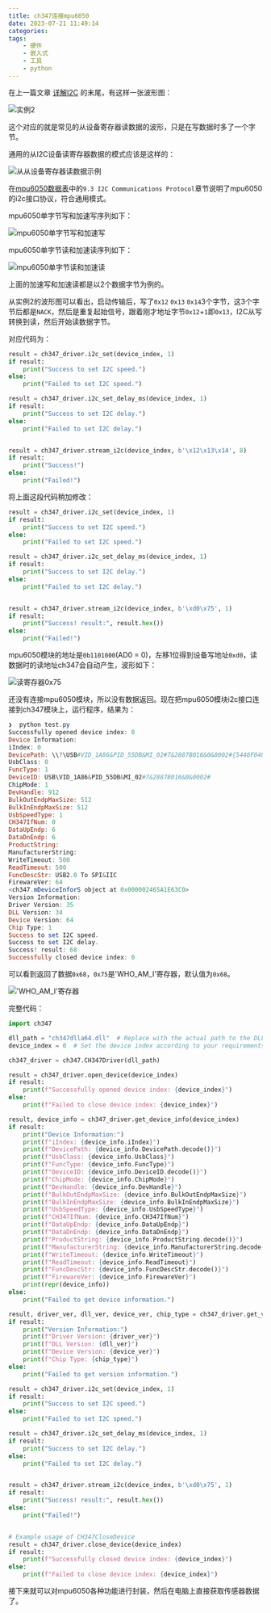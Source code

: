 ```yaml
---
title: ch347连接mpu6050
date: 2023-07-21 11:49:14
categories:
tags:
    - 硬件
    - 嵌入式
    - 工具
    - python
---
```


在上一篇文章 [详解I2C](https://mp.weixin.qq.com/s?__biz=MzA3NzMyNTIyOA==&mid=2651481759&idx=1&sn=562c0748c593e1de21487a538ace637a&chksm=84ad705cb3daf94a2d3eb64d94acc374ea5ff3808b8f5800b4730d9ff02c9a0e1feea61e1566#rd) 的末尾，有这样一张波形图：

![实例2](https://imgs.boringhex.top/blog/img_v2_5835f54e-a78b-49e5-8871-c1fe85d3adbg.jpg)

<!-- more -->

这个对应的就是常见的从设备寄存器读数据的波形，只是在写数据时多了一个字节。

通用的从I2C设备读寄存器数据的模式应该是这样的：

![从从设备寄存器读数据示例](https://imgs.boringhex.top/blog/20230712153303.png)

在[mpu6050数据表](https://invensense.tdk.com/wp-content/uploads/2015/02/MPU-6000-Datasheet1.pdf)中的`9.3 I2C Communications Protocol`章节说明了mpu6050的i2c接口协议，符合通用模式。

mpu6050单字节写和加速写序列如下：

![mpu6050单字节写和加速写](https://imgs.boringhex.top/blog/20230714145320.png)

mpu6050单字节读和加速读序列如下：

![mpu6050单字节读和加速读](https://imgs.boringhex.top/blog/20230714145459.png)

上面的加速写和加速读都是以2个数据字节为例的。

从实例2的波形图可以看出，启动传输后，写了`0x12` `0x13` `0x14`3个字节，这3个字节后都是`NACK`，然后是重复起始信号，跟着刚才地址字节`0x12`+`1`即`0x13`，I2C从写转换到读，然后开始读数据字节。

对应代码为：

```python
result = ch347_driver.i2c_set(device_index, 1)
if result:
    print("Success to set I2C speed.")
else:
    print("Failed to set I2C speed.")

result = ch347_driver.i2c_set_delay_ms(device_index, 1)
if result:
    print("Success to set I2C delay.")
else:
    print("Failed to set I2C delay.")


result = ch347_driver.stream_i2c(device_index, b'\x12\x13\x14', 8)
if result:
    print("Success!")
else:
    print("Failed!")
```

将上面这段代码稍加修改：

```python
result = ch347_driver.i2c_set(device_index, 1)
if result:
    print("Success to set I2C speed.")
else:
    print("Failed to set I2C speed.")

result = ch347_driver.i2c_set_delay_ms(device_index, 1)
if result:
    print("Success to set I2C delay.")
else:
    print("Failed to set I2C delay.")


result = ch347_driver.stream_i2c(device_index, b'\xd0\x75', 1)
if result:
    print("Success! result:", result.hex())
else:
    print("Failed!")
```

mpu6050模块的地址是`0b1101000`(AD0 = 0)，左移1位得到设备写地址`0xd0`，读数据时的读地址ch347会自动产生，波形如下：

![读寄存器`0x75`](https://imgs.boringhex.top/blog/img_v2_3d034134-8143-4d2a-835f-aae1476ff40g.jpg)

还没有连接mpu6050模块，所以没有数据返回。现在把mpu6050模块i2c接口连接到ch347模块上，运行程序，结果为：

```powershell
❯  python test.py
Successfully opened device index: 0
Device Information:
iIndex: 0
DevicePath: \\?\USB#VID_1A86&PID_55DB&MI_02#7&2887B016&0&0002#{5446F048-98B4-4EF0-96E8-27994BAC0D00}
UsbClass: 0
FuncType: 1
DeviceID: USB\VID_1A86&PID_55DB&MI_02#7&2887B016&0&0002#
ChipMode: 1
DevHandle: 912
BulkOutEndpMaxSize: 512
BulkInEndpMaxSize: 512
UsbSpeedType: 1
CH347IfNum: 0
DataUpEndp: 6
DataDnEndp: 6
ProductString:
ManufacturerString:
WriteTimeout: 500
ReadTimeout: 500
FuncDescStr: USB2.0 To SPI&IIC
FirewareVer: 64
<ch347.mDeviceInforS object at 0x000002465A1E63C0>
Version Information:
Driver Version: 35
DLL Version: 34
Device Version: 64
Chip Type: 1
Success to set I2C speed.
Success to set I2C delay.
Success! result: 68
Successfully closed device index: 0
```

可以看到返回了数据`0x68`，`0x75`是'WHO_AM_I'寄存器，默认值为`0x68`。

!['WHO_AM_I'寄存器](https://imgs.boringhex.top/blog/20230714153857.png)

完整代码：

```python
import ch347

dll_path = "ch347dlla64.dll"  # Replace with the actual path to the DLL
device_index = 0  # Set the device index according to your requirements

ch347_driver = ch347.CH347Driver(dll_path)

result = ch347_driver.open_device(device_index)
if result:
    print(f"Successfully opened device index: {device_index}")
else:
    print(f"Failed to close device index: {device_index}")

result, device_info = ch347_driver.get_device_info(device_index)
if result:
    print("Device Information:")
    print(f"iIndex: {device_info.iIndex}")
    print(f"DevicePath: {device_info.DevicePath.decode()}")
    print(f"UsbClass: {device_info.UsbClass}")
    print(f"FuncType: {device_info.FuncType}")
    print(f"DeviceID: {device_info.DeviceID.decode()}")
    print(f"ChipMode: {device_info.ChipMode}")
    print(f"DevHandle: {device_info.DevHandle}")
    print(f"BulkOutEndpMaxSize: {device_info.BulkOutEndpMaxSize}")
    print(f"BulkInEndpMaxSize: {device_info.BulkInEndpMaxSize}")
    print(f"UsbSpeedType: {device_info.UsbSpeedType}")
    print(f"CH347IfNum: {device_info.CH347IfNum}")
    print(f"DataUpEndp: {device_info.DataUpEndp}")
    print(f"DataDnEndp: {device_info.DataDnEndp}")
    print(f"ProductString: {device_info.ProductString.decode()}")
    print(f"ManufacturerString: {device_info.ManufacturerString.decode()}")
    print(f"WriteTimeout: {device_info.WriteTimeout}")
    print(f"ReadTimeout: {device_info.ReadTimeout}")
    print(f"FuncDescStr: {device_info.FuncDescStr.decode()}")
    print(f"FirewareVer: {device_info.FirewareVer}")
    print(repr(device_info))
else:
    print("Failed to get device information.")

result, driver_ver, dll_ver, device_ver, chip_type = ch347_driver.get_version(device_index)
if result:
    print("Version Information:")
    print(f"Driver Version: {driver_ver}")
    print(f"DLL Version: {dll_ver}")
    print(f"Device Version: {device_ver}")
    print(f"Chip Type: {chip_type}")
else:
    print("Failed to get version information.")

result = ch347_driver.i2c_set(device_index, 1)
if result:
    print("Success to set I2C speed.")
else:
    print("Failed to set I2C speed.")

result = ch347_driver.i2c_set_delay_ms(device_index, 1)
if result:
    print("Success to set I2C delay.")
else:
    print("Failed to set I2C delay.")


result = ch347_driver.stream_i2c(device_index, b'\xd0\x75', 1)
if result:
    print("Success! result:", result.hex())
else:
    print("Failed!")


# Example usage of CH347CloseDevice
result = ch347_driver.close_device(device_index)
if result:
    print(f"Successfully closed device index: {device_index}")
else:
    print(f"Failed to close device index: {device_index}")
```

接下来就可以对mpu6050各种功能进行封装，然后在电脑上直接获取传感器数据了。
